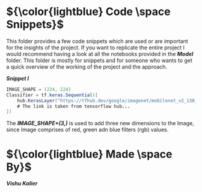 

# ${\color{lightblue} Code \space Snippets}$

This folder provides a few code snippets which are used or are important for the insights of the project. If you want to replicate the entire project I would recommend
having a look at all the notebooks provided in the <b><i> Model </i></b> folder. This folder is mostly for snippets and for someone who wants to get a quick overview of
the working of the project and the approach.

<b><i> Snippet I </i></b>
```java
IMAGE_SHAPE = (224, 224)
Classifier = tf.keras.Sequential([
    hub.KerasLayer("https://tfhub.dev/google/imagenet/mobilenet_v2_130_224/classification/5", input_shape=IMAGE_SHAPE+(3,))    
    # The link is taken from tensorflow hub...
])
```
The <b><i>IMAGE_SHAPE+(3,)</i></b> is used to add three new dimensions to the Image, since Image comprises of red, green adn blue filters (rgb) values.

# ${\color{lightblue} Made \space By}$
<b><i> Vishu Kalier
